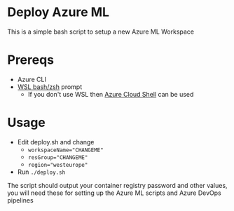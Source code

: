 # Deploy Azure ML
This is a simple bash script to setup a new Azure ML Workspace

# Prereqs
- Azure CLI
- [WSL bash/zsh](https://docs.microsoft.com/en-us/windows/wsl/install-win10) prompt
  - If you don't use WSL then [Azure Cloud Shell](https://shell.azure.com) can be used

# Usage
- Edit deploy.sh and change
  - `workspaceName="CHANGEME"`
  - `resGroup="CHANGEME"`
  - `region="westeurope"`
- Run `./deploy.sh`

The script should output your container registry password and other values, you will need these for setting up the Azure ML scripts and Azure DevOps pipelines